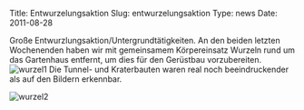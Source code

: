 Title: Entwurzelungsaktion
Slug: entwurzelungsaktion
Type: news
Date: 2011-08-28

Große Entwurzlungsaktion/Untergrundtätigkeiten. An den beiden letzten Wochenenden haben wir mit gemeinsamem Körpereinsatz Wurzeln rund um das Gartenhaus entfernt, um dies für den Gerüstbau vorzubereiten.
<img src="/images/august0.png" alt="wurzel1"/>
Die Tunnel- und Kraterbauten waren real noch beeindruckender als auf den Bildern erkennbar.

<img src="/images/august1.png" alt="wurzel2"/>

